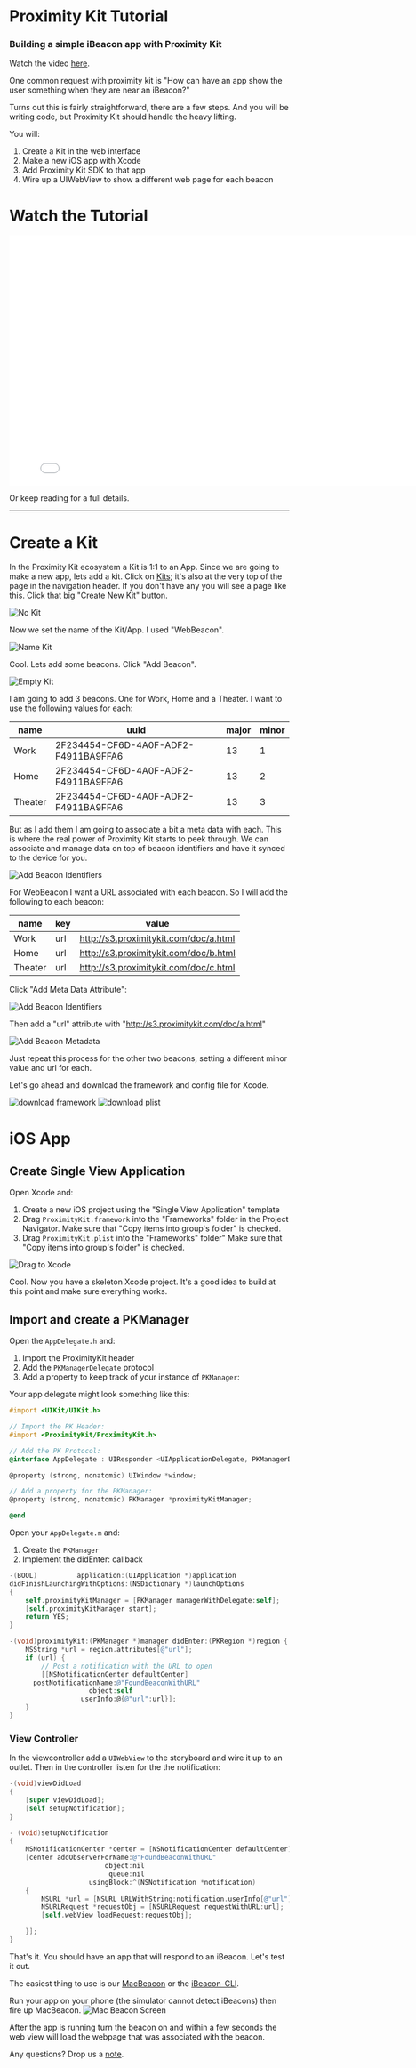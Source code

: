 # Proximity Kit Tutorial

### Building a simple iBeacon app with Proximity Kit

Watch the video [here](http://youtu.be/Ux5R2vZBleI).

One common request with proximity kit is "How can have an app show the user something when they are near an iBeacon?"

Turns out this is fairly straightforward, there are a few steps. And you will be writing code, but Proximity Kit should handle the heavy lifting.

You will:

1. Create a Kit in the web interface
1. Make a new iOS app with Xcode
1. Add Proximity Kit SDK to that app
1. Wire up a UIWebView to show a different web page for each beacon

# Watch the Tutorial

<iframe width="800" height="450" src="//www.youtube.com/embed/Ux5R2vZBleI?rel=0" frameborder="0" allowfullscreen></iframe>

Or keep reading for a full details.

---

# Create a Kit

In the Proximity Kit ecosystem a Kit is 1:1 to an App. Since we are going to make a new app, lets add a kit. Click on [Kits](<%= kits_path %>); it's also at the very top of the page in the navigation header. If you don't have any you will see a page like this. Click that big "Create New Kit" button.

![No Kit](<%= image_path "no-kit.png" %>)

Now we set the name of the Kit/App. I used "WebBeacon".

![Name Kit](<%= image_path "name-kit.png" %>)

Cool. Lets add some beacons. Click "Add Beacon".

![Empty Kit](<%= image_path "empty-kit.png" %>)

I am going to add 3 beacons. One for Work, Home and a Theater. I want to use the following values for each:

| name    | uuid                                 | major | minor |
| ----    | ----                                 | ----- | ----- |
| Work    | 2F234454-CF6D-4A0F-ADF2-F4911BA9FFA6 | 13    | 1     |
| Home    | 2F234454-CF6D-4A0F-ADF2-F4911BA9FFA6 | 13    | 2     |
| Theater | 2F234454-CF6D-4A0F-ADF2-F4911BA9FFA6 | 13    | 3     |

But as I add them I am going to associate a bit a meta data with each. This is where the real power of Proximity Kit starts to peek through. We can associate and manage data on top of beacon identifiers and have it synced to the device for you.

![Add Beacon Identifiers](<%= image_path "add-beacon-values.png" %>)


For WebBeacon I want a URL associated with each beacon. So I will add the following to each beacon:

| name    | key  | value                                 |
| ----    | ---- | -----                                 |
| Work    | url  | http://s3.proximitykit.com/doc/a.html |
| Home    | url  | http://s3.proximitykit.com/doc/b.html |
| Theater | url  | http://s3.proximitykit.com/doc/c.html |

Click "Add Meta Data Attribute":

![Add Beacon Identifiers](<%= image_path "add-beacon-click.png" %>)

Then add a "url" attribute with "http://s3.proximitykit.com/doc/a.html"

![Add Beacon Metadata](<%= image_path "add-beacon-metadata.png" %>)

Just repeat this process for the other two beacons, setting a different minor value and url for each.

Let's go ahead and download the framework and config file for Xcode.

![download framework](<%= image_path "download-framework.png" %>)
![download plist](<%= image_path "download-plist.png" %>)

# iOS App

## Create Single View Application

Open Xcode and:

1. Create a new iOS project using the "Single View Application" template
1. Drag `ProximityKit.framework` into the "Frameworks" folder in the Project Navigator. Make sure that "Copy items into group's folder" is checked.
1. Drag `ProximityKit.plist` into the "Frameworks" folder" Make sure that "Copy items into group's folder" is checked.

![Drag to Xcode](<%= image_path "xcode-drag.png" %>)

Cool. Now you have a skeleton Xcode project. It's a good idea to build at this point and make sure everything works.

## Import and create a PKManager

Open the `AppDelegate.h` and:

1. Import the ProximityKit header
1. Add the `PKManagerDelegate` protocol
1. Add a property to keep track of your instance of `PKManager`:

Your app delegate might look something like this:

```objective-c
#import <UIKit/UIKit.h>

// Import the PK Header:
#import <ProximityKit/ProximityKit.h>

// Add the PK Protocol:
@interface AppDelegate : UIResponder <UIApplicationDelegate, PKManagerDelegate>

@property (strong, nonatomic) UIWindow *window;

// Add a property for the PKManager:
@property (strong, nonatomic) PKManager *proximityKitManager;

@end
```

Open your `AppDelegate.m` and:

1. Create the `PKManager`
1. Implement the didEnter: callback


```objective-c
-(BOOL)          application:(UIApplication *)application
didFinishLaunchingWithOptions:(NSDictionary *)launchOptions
{
    self.proximityKitManager = [PKManager managerWithDelegate:self];
    [self.proximityKitManager start];
    return YES;
}

-(void)proximityKit:(PKManager *)manager didEnter:(PKRegion *)region {
    NSString *url = region.attributes[@"url"];
    if (url) {
        // Post a notification with the URL to open
        [[NSNotificationCenter defaultCenter]
	  postNotificationName:@"FoundBeaconWithURL"
	                object:self
	              userInfo:@{@"url":url}];
    }
}

```

### View Controller

In the viewcontroller add a `UIWebView` to the storyboard and wire it up to an outlet. Then in the controller listen for the the notification:

```objective-c
-(void)viewDidLoad
{
    [super viewDidLoad];
    [self setupNotification];
}

- (void)setupNotification
{
    NSNotificationCenter *center = [NSNotificationCenter defaultCenter];
    [center addObserverForName:@"FoundBeaconWithURL"
                        object:nil
                         queue:nil
                    usingBlock:^(NSNotification *notification)
    {
        NSURL *url = [NSURL URLWithString:notification.userInfo[@"url"]];
        NSURLRequest *requestObj = [NSURLRequest requestWithURL:url];
        [self.webView loadRequest:requestObj];

    }];
}
```

That's it. You should have an app that will respond to an iBeacon. Let's test it out.

The easiest thing to use is our [MacBeacon](http://www.radiusnetworks.com/macbeacon-app.html) or the [iBeacon-CLI](https://github.com/RadiusNetworks/ibeacon-cli).

Run your app on your phone (the simulator cannot detect iBeacons) then fire up MacBeacon.
![Mac Beacon Screen](<%= image_path "mac-beacon.png" %>)

After the app is running turn the beacon on and within a few seconds the web view will load the webpage that was associated with the beacon.

Any questions? Drop us a <a href="mailto:support@radiusnetworks.com">note</a>.
